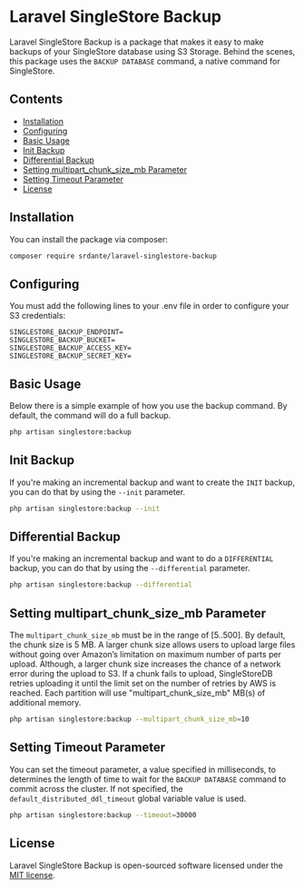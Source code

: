 # Laravel SingleStore Backup

Laravel SingleStore Backup is a package that makes it easy to make backups of your SingleStore database using S3 Storage. Behind the scenes, this package uses the `BACKUP DATABASE` command, a native command for SingleStore.

## Contents

- [Installation](#installation)
- [Configuring](#configuring)
- [Basic Usage](#basic-usage)
- [Init Backup](#initializing-a-new-parser)
- [Differential Backup](#searching-for-element)
- [Setting multipart_chunk_size_mb Parameter](#setting-multipart_chunk_size_mb-parameter)
- [Setting Timeout Parameter](#setting-timeout-parameter)
- [License](#license)

## Installation

You can install the package via composer:

```sh
composer require srdante/laravel-singlestore-backup
```

## Configuring

You must add the following lines to your .env file in order to configure your S3 credentials:

```env
SINGLESTORE_BACKUP_ENDPOINT=
SINGLESTORE_BACKUP_BUCKET=
SINGLESTORE_BACKUP_ACCESS_KEY=
SINGLESTORE_BACKUP_SECRET_KEY=
```

## Basic Usage

Below there is a simple example of how you use the backup command. By default, the command will do a full backup.

```sh
php artisan singlestore:backup
``` 

## Init Backup

If you're making an incremental backup and want to create the `INIT` backup, you can do that by using the `--init` parameter.

```sh
php artisan singlestore:backup --init
``` 

## Differential Backup

If you're making an incremental backup and want to do a `DIFFERENTIAL` backup, you can do that by using the `--differential` parameter.

```sh
php artisan singlestore:backup --differential
``` 

## Setting multipart_chunk_size_mb Parameter

The `multipart_chunk_size_mb` must be in the range of [5..500]. By default, the chunk size is 5 MB. A larger chunk size allows users to upload large files without going over Amazon’s limitation on maximum number of parts per upload. Although, a larger chunk size increases the chance of a network error during the upload to S3. If a chunk fails to upload, SingleStoreDB retries uploading it until the limit set on the number of retries by AWS is reached. Each partition will use "multipart_chunk_size_mb" MB(s) of additional memory.

```sh
php artisan singlestore:backup --multipart_chunk_size_mb=10
```

## Setting Timeout Parameter

You can set the timeout parameter, a value specified in milliseconds, to determines the length of time to wait for the `BACKUP DATABASE` command to commit across the cluster. If not specified, the `default_distributed_ddl_timeout` global variable value is used.

```sh
php artisan singlestore:backup --timeout=30000
``` 

## License

Laravel SingleStore Backup is open-sourced software licensed under the [MIT license](LICENSE).